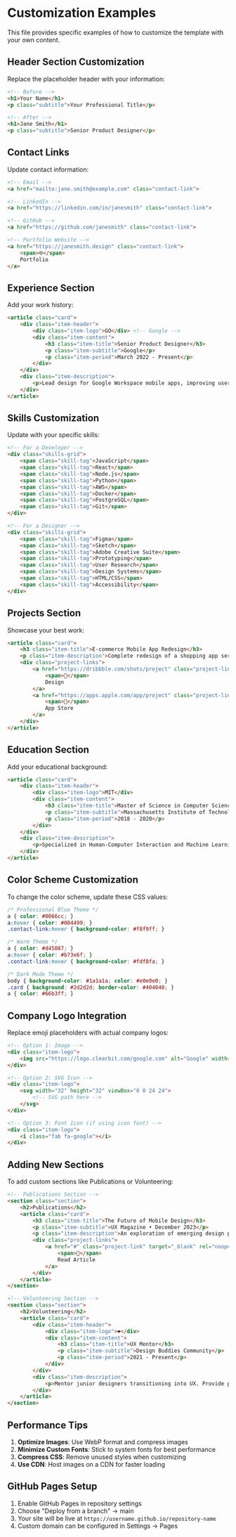 # Customization Examples

This file provides specific examples of how to customize the template with your own content.

## Header Section Customization

Replace the placeholder header with your information:

```html
<!-- Before -->
<h1>Your Name</h1>
<p class="subtitle">Your Professional Title</p>

<!-- After -->
<h1>Jane Smith</h1>
<p class="subtitle">Senior Product Designer</p>
```

## Contact Links

Update contact information:

```html
<!-- Email -->
<a href="mailto:jane.smith@example.com" class="contact-link">

<!-- LinkedIn -->
<a href="https://linkedin.com/in/janesmith" class="contact-link">

<!-- GitHub -->
<a href="https://github.com/janesmith" class="contact-link">

<!-- Portfolio Website -->
<a href="https://janesmith.design" class="contact-link">
    <span>🌐</span>
    Portfolio
</a>
```

## Experience Section

Add your work history:

```html
<article class="card">
    <div class="item-header">
        <div class="item-logo">GO</div> <!-- Google -->
        <div class="item-content">
            <h3 class="item-title">Senior Product Designer</h3>
            <p class="item-subtitle">Google</p>
            <p class="item-period">March 2022 - Present</p>
        </div>
    </div>
    <div class="item-description">
        <p>Lead design for Google Workspace mobile apps, improving user engagement by 35%. Manage a team of 4 designers and collaborate with engineering teams across 3 time zones.</p>
    </div>
</article>
```

## Skills Customization

Update with your specific skills:

```html
<!-- For a Developer -->
<div class="skills-grid">
    <span class="skill-tag">JavaScript</span>
    <span class="skill-tag">React</span>
    <span class="skill-tag">Node.js</span>
    <span class="skill-tag">Python</span>
    <span class="skill-tag">AWS</span>
    <span class="skill-tag">Docker</span>
    <span class="skill-tag">PostgreSQL</span>
    <span class="skill-tag">Git</span>
</div>

<!-- For a Designer -->
<div class="skills-grid">
    <span class="skill-tag">Figma</span>
    <span class="skill-tag">Sketch</span>
    <span class="skill-tag">Adobe Creative Suite</span>
    <span class="skill-tag">Prototyping</span>
    <span class="skill-tag">User Research</span>
    <span class="skill-tag">Design Systems</span>
    <span class="skill-tag">HTML/CSS</span>
    <span class="skill-tag">Accessibility</span>
</div>
```

## Projects Section

Showcase your best work:

```html
<article class="card">
    <h3 class="item-title">E-commerce Mobile App Redesign</h3>
    <p class="item-description">Complete redesign of a shopping app serving 2M+ users. Improved conversion rate by 28% and reduced checkout abandonment by 40%. Led user research, wireframing, and design system creation.</p>
    <div class="project-links">
        <a href="https://dribbble.com/shots/project" class="project-link" target="_blank" rel="noopener">
            <span>🎨</span>
            Design
        </a>
        <a href="https://apps.apple.com/app/project" class="project-link" target="_blank" rel="noopener">
            <span>📱</span>
            App Store
        </a>
    </div>
</article>
```

## Education Section

Add your educational background:

```html
<article class="card">
    <div class="item-header">
        <div class="item-logo">MIT</div>
        <div class="item-content">
            <h3 class="item-title">Master of Science in Computer Science</h3>
            <p class="item-subtitle">Massachusetts Institute of Technology</p>
            <p class="item-period">2018 - 2020</p>
        </div>
    </div>
    <div class="item-description">
        <p>Specialized in Human-Computer Interaction and Machine Learning. Thesis: "Improving Mobile App Usability Through AI-Driven Interface Adaptation"</p>
    </div>
</article>
```

## Color Scheme Customization

To change the color scheme, update these CSS values:

```css
/* Professional Blue Theme */
a { color: #0066cc; }
a:hover { color: #004499; }
.contact-link:hover { background-color: #f8f9ff; }

/* Warm Theme */
a { color: #d45087; }
a:hover { color: #b73e6f; }
.contact-link:hover { background-color: #fdf8fa; }

/* Dark Mode Theme */
body { background-color: #1a1a1a; color: #e0e0e0; }
.card { background: #2d2d2d; border-color: #404040; }
a { color: #66b3ff; }
```

## Company Logo Integration

Replace emoji placeholders with actual company logos:

```html
<!-- Option 1: Image -->
<div class="item-logo">
    <img src="https://logo.clearbit.com/google.com" alt="Google" width="32" height="32">
</div>

<!-- Option 2: SVG Icon -->
<div class="item-logo">
    <svg width="32" height="32" viewBox="0 0 24 24">
        <!-- SVG path here -->
    </svg>
</div>

<!-- Option 3: Font Icon (if using icon font) -->
<div class="item-logo">
    <i class="fab fa-google"></i>
</div>
```

## Adding New Sections

To add custom sections like Publications or Volunteering:

```html
<!-- Publications Section -->
<section class="section">
    <h2>Publications</h2>
    <article class="card">
        <h3 class="item-title">The Future of Mobile Design</h3>
        <p class="item-subtitle">UX Magazine • December 2023</p>
        <p class="item-description">An exploration of emerging design patterns in mobile interfaces and their impact on user experience.</p>
        <div class="project-links">
            <a href="#" class="project-link" target="_blank" rel="noopener">
                <span>📖</span>
                Read Article
            </a>
        </div>
    </article>
</section>

<!-- Volunteering Section -->
<section class="section">
    <h2>Volunteering</h2>
    <article class="card">
        <div class="item-header">
            <div class="item-logo">❤️</div>
            <div class="item-content">
                <h3 class="item-title">UX Mentor</h3>
                <p class="item-subtitle">Design Buddies Community</p>
                <p class="item-period">2021 - Present</p>
            </div>
        </div>
        <div class="item-description">
            <p>Mentor junior designers transitioning into UX. Provide portfolio reviews, career guidance, and technical workshops for 50+ mentees.</p>
        </div>
    </article>
</section>
```

## Performance Tips

1. **Optimize Images**: Use WebP format and compress images
2. **Minimize Custom Fonts**: Stick to system fonts for best performance
3. **Compress CSS**: Remove unused styles when customizing
4. **Use CDN**: Host images on a CDN for faster loading

## GitHub Pages Setup

1. Enable GitHub Pages in repository settings
2. Choose "Deploy from a branch" → main
3. Your site will be live at `https://username.github.io/repository-name`
4. Custom domain can be configured in Settings → Pages